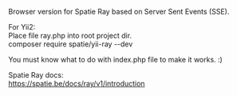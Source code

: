 Browser version for Spatie Ray based on Server Sent Events (SSE).

For Yii2:\
Place file ray.php into root project dir.\
composer require spatie/yii-ray --dev

You must know what to do with index.php file to make it works. :)

Spatie Ray docs: \
https://spatie.be/docs/ray/v1/introduction
